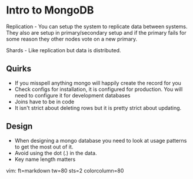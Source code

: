 Intro to MongoDB
================

Replication - You can setup the system to replicate data between systems. They 
also are setup in primary/secondary setup and if the primary fails for some
reason they other nodes vote on a new primary.

Shards - Like replication but data is distributed.

Quirks
------
- If you misspell anything mongo will happily create the record for you
- Check configs for installation, it is configured for production. You will
need to configure it for development databases
- Joins have to be in code
- It isn't strict about deleting rows but it is pretty strict about updating.

Design
------
- When designing a mongo database you need to look at usage patterns to get
the most out of it.
- Avoid using the dot (.) in the data.
- Key name length matters


vim: ft=markdown tw=80 sts=2 colorcolumn=80
